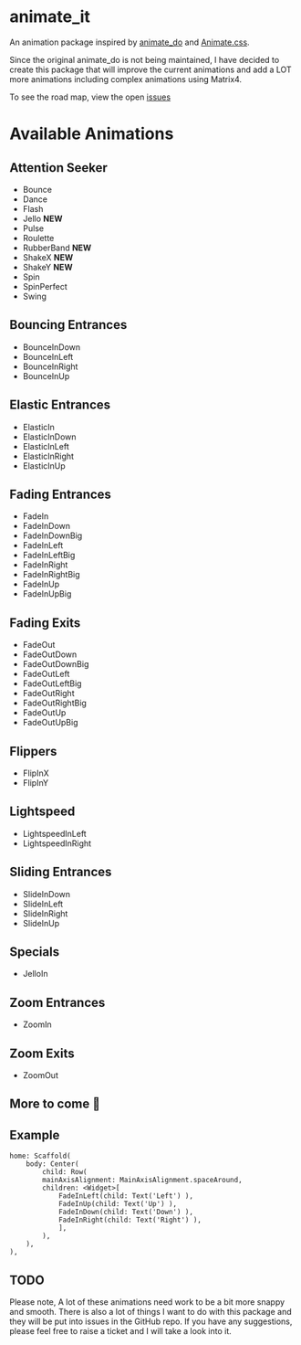 # animate_it

An animation package inspired by [animate_do](https://github.com/Klerith/animate_do_package) and [Animate.css](https://daneden.github.io/animate.css/).

Since the original animate_do is not being maintained, I have decided to create this package that will improve the current animations and add a LOT more animations including complex animations using Matrix4.

To see the road map, view the open [issues](https://github.com/LukeMoody01/animate_it/issues)

# Available **Animations**

## Attention Seeker

- Bounce
- Dance
- Flash
- Jello **NEW**
- Pulse
- Roulette
- RubberBand **NEW**
- ShakeX **NEW**
- ShakeY **NEW**
- Spin
- SpinPerfect
- Swing

## Bouncing Entrances

- BounceInDown
- BounceInLeft
- BounceInRight
- BounceInUp

## Elastic Entrances

- ElasticIn
- ElasticInDown
- ElasticInLeft
- ElasticInRight
- ElasticInUp

## Fading Entrances

- FadeIn
- FadeInDown
- FadeInDownBig
- FadeInLeft
- FadeInLeftBig
- FadeInRight
- FadeInRightBig
- FadeInUp
- FadeInUpBig

## Fading Exits

- FadeOut
- FadeOutDown
- FadeOutDownBig
- FadeOutLeft
- FadeOutLeftBig
- FadeOutRight
- FadeOutRightBig
- FadeOutUp
- FadeOutUpBig

## Flippers

- FlipInX
- FlipInY

## Lightspeed

- LightspeedInLeft
- LightspeedInRight

## Sliding Entrances

- SlideInDown
- SlideInLeft
- SlideInRight
- SlideInUp

## Specials

- JelloIn

## Zoom Entrances

- ZoomIn

## Zoom Exits

- ZoomOut

## More to come 💪

## Example

```
home: Scaffold(
    body: Center(
        child: Row(
        mainAxisAlignment: MainAxisAlignment.spaceAround,
        children: <Widget>[
            FadeInLeft(child: Text('Left') ),
            FadeInUp(child: Text('Up') ),
            FadeInDown(child: Text('Down') ),
            FadeInRight(child: Text('Right') ),
            ],
        ),
    ),
),

```

## TODO

Please note, A lot of these animations need work to be a bit more snappy and smooth.
There is also a lot of things I want to do with this package and they will be put into issues in the GitHub repo.
If you have any suggestions, please feel free to raise a ticket and I will take a look into it.
